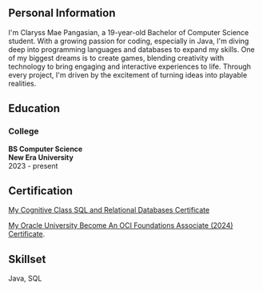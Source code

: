 ## Personal Information
I'm Claryss Mae Pangasian, a 19-year-old Bachelor of Computer Science student. With a growing passion for coding, especially in Java, I'm diving deep into programming languages and databases to expand my skills. One of my biggest dreams is to create games, blending creativity with technology to bring engaging and interactive experiences to life. Through every project, I'm driven by the excitement of turning ideas into playable realities.
## Education
### College
<b>BS Computer Science</b><br/>
<b>New Era University</b><br/>
2023 - present

## Certification
[My Cognitive Class SQL and Relational Databases Certificate](https://courses.cognitiveclass.ai/certificates/c2de6a5a243143c1b9620d81742f8608#)

[My Oracle University Become An OCI Foundations Associate (2024) Certificate](https://catalog-education.oracle.com/ords/certview/sharebadge?id=CF4D9C64267D1242F295EA5A67F9CC8EDFA6CEDE4D5CAA26A123E84424E4E87F).

## Skillset
Java, SQL



<!--
**cshinshin/cshinshin** is a ✨ _special_ ✨ repository because its `README.md` (this file) appears on your GitHub profile.

Here are some ideas to get you started:

- 🔭 I’m currently working on ...
- 🌱 I’m currently learning ...
- 👯 I’m looking to collaborate on ...
- 🤔 I’m looking for help with ...
- 💬 Ask me about ...
- 📫 How to reach me: ...
- 😄 Pronouns: ...
- ⚡ Fun fact: ...
-->
